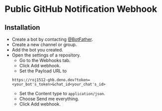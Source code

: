 # Public GitHub Notification Webhook

## Installation

- Create a bot by contacting [@BotFather](https://t.me/BotFather).
- Create a new channel or group.
- Add the bot you created.
- Open the settings of a repository.
  - Go to the Webhooks tab.
  - Click Add webhook.
  - Set the Payload URL to
  ```
  https://roj1512-ghb.deno.dev?token=<your_bot's_token>&chat_id<your_chat's_id>
  ```
  - Set the Content type to `application/json`.
  - Choose Send me everything.
  - Click Add webhook.
